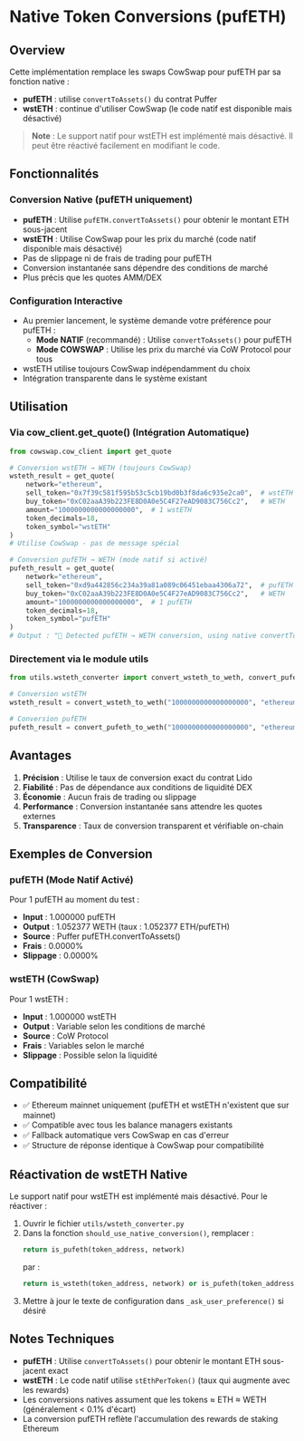 # Native Token Conversions (pufETH)

## Overview

Cette implémentation remplace les swaps CowSwap pour pufETH par sa fonction native :
- **pufETH** : utilise `convertToAssets()` du contrat Puffer
- **wstETH** : continue d'utiliser CowSwap (le code natif est disponible mais désactivé)

> **Note** : Le support natif pour wstETH est implémenté mais désactivé. Il peut être réactivé facilement en modifiant le code.

## Fonctionnalités

### Conversion Native (pufETH uniquement)
- **pufETH** : Utilise `pufETH.convertToAssets()` pour obtenir le montant ETH sous-jacent
- **wstETH** : Utilise CowSwap pour les prix du marché (code natif disponible mais désactivé)
- Pas de slippage ni de frais de trading pour pufETH
- Conversion instantanée sans dépendre des conditions de marché  
- Plus précis que les quotes AMM/DEX

### Configuration Interactive
- Au premier lancement, le système demande votre préférence pour pufETH :
  - **Mode NATIF** (recommandé) : Utilise `convertToAssets()` pour pufETH
  - **Mode COWSWAP** : Utilise les prix du marché via CoW Protocol pour tous
- wstETH utilise toujours CowSwap indépendamment du choix
- Intégration transparente dans le système existant

## Utilisation

### Via cow_client.get_quote() (Intégration Automatique)
```python
from cowswap.cow_client import get_quote

# Conversion wstETH → WETH (toujours CowSwap)
wsteth_result = get_quote(
    network="ethereum",
    sell_token="0x7f39c581f595b53c5cb19bd0b3f8da6c935e2ca0",  # wstETH
    buy_token="0xC02aaA39b223FE8D0A0e5C4F27eAD9083C756Cc2",   # WETH
    amount="1000000000000000000",  # 1 wstETH
    token_decimals=18,
    token_symbol="wstETH"
)
# Utilise CowSwap - pas de message spécial

# Conversion pufETH → WETH (mode natif si activé)
pufeth_result = get_quote(
    network="ethereum",
    sell_token="0xd9a442856c234a39a81a089c06451ebaa4306a72",  # pufETH
    buy_token="0xC02aaA39b223FE8D0A0e5C4F27eAD9083C756Cc2",   # WETH
    amount="1000000000000000000",  # 1 pufETH
    token_decimals=18,
    token_symbol="pufETH"
)
# Output : "🔄 Detected pufETH → WETH conversion, using native convertToAssets() function"
```

### Directement via le module utils
```python
from utils.wsteth_converter import convert_wsteth_to_weth, convert_pufeth_to_weth

# Conversion wstETH
wsteth_result = convert_wsteth_to_weth("1000000000000000000", "ethereum")

# Conversion pufETH
pufeth_result = convert_pufeth_to_weth("1000000000000000000", "ethereum")
```

## Avantages

1. **Précision** : Utilise le taux de conversion exact du contrat Lido
2. **Fiabilité** : Pas de dépendance aux conditions de liquidité DEX
3. **Économie** : Aucun frais de trading ou slippage
4. **Performance** : Conversion instantanée sans attendre les quotes externes
5. **Transparence** : Taux de conversion transparent et vérifiable on-chain

## Exemples de Conversion

### pufETH (Mode Natif Activé)
Pour 1 pufETH au moment du test :
- **Input** : 1.000000 pufETH
- **Output** : 1.052377 WETH (taux : 1.052377 ETH/pufETH)
- **Source** : Puffer pufETH.convertToAssets()
- **Frais** : 0.0000%
- **Slippage** : 0.0000%

### wstETH (CowSwap)
Pour 1 wstETH :
- **Input** : 1.000000 wstETH
- **Output** : Variable selon les conditions de marché
- **Source** : CoW Protocol
- **Frais** : Variables selon le marché
- **Slippage** : Possible selon la liquidité

## Compatibilité

- ✅ Ethereum mainnet uniquement (pufETH et wstETH n'existent que sur mainnet)
- ✅ Compatible avec tous les balance managers existants
- ✅ Fallback automatique vers CowSwap en cas d'erreur
- ✅ Structure de réponse identique à CowSwap pour compatibilité

## Réactivation de wstETH Native

Le support natif pour wstETH est implémenté mais désactivé. Pour le réactiver :

1. Ouvrir le fichier `utils/wsteth_converter.py`
2. Dans la fonction `should_use_native_conversion()`, remplacer :
   ```python
   return is_pufeth(token_address, network)
   ```
   par :
   ```python
   return is_wsteth(token_address, network) or is_pufeth(token_address, network)
   ```
3. Mettre à jour le texte de configuration dans `_ask_user_preference()` si désiré

## Notes Techniques

- **pufETH** : Utilise `convertToAssets()` pour obtenir le montant ETH sous-jacent exact
- **wstETH** : Le code natif utilise `stEthPerToken()` (taux qui augmente avec les rewards)
- Les conversions natives assument que les tokens ≈ ETH ≈ WETH (généralement < 0.1% d'écart)
- La conversion pufETH reflète l'accumulation des rewards de staking Ethereum 